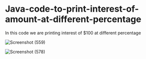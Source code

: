 # Java-code-to-print-interest-of-amount-at-different-percentage

In this code we are printing interest of $100 at different percentage

![Screenshot (559)](https://github.com/RishabhRaj240/Java-code-to-print-interest-of-amount-at-different-percentage-/assets/155876855/0a48edf6-ec39-49cc-b5eb-8e4f6b3c8e9a)

![Screenshot (578)](https://github.com/RishabhRaj240/Java-code-to-print-interest-of-amount-at-different-percentage-/assets/155876855/f6693cd0-8f17-415e-a727-ff43ac567ee4)
